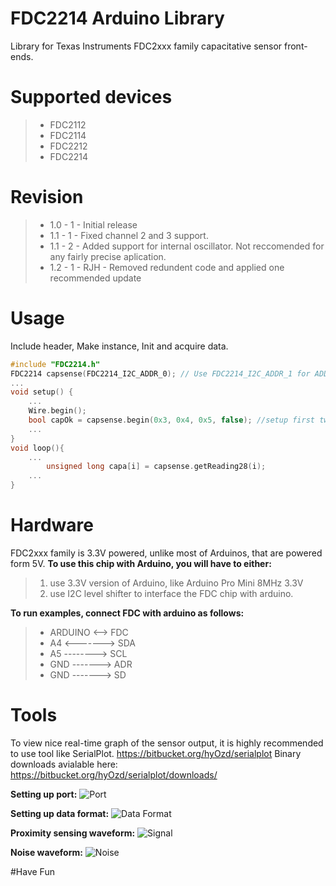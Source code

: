 # FDC2214 Arduino Library
Library for Texas Instruments FDC2xxx family capacitative sensor front-ends.

# Supported devices
>* FDC2112 
>* FDC2114
>* FDC2212
>* FDC2214

# Revision
>* 1.0 - 1 - Initial release 
>* 1.1 - 1 - Fixed channel 2 and 3 support. 
>* 1.1 - 2 - Added support for internal oscillator. Not reccomended for any fairly precise aplication. 
>* 1.2 - 1 - RJH - Removed redundent code and applied one recommended update

# Usage
Include header, Make instance, Init and acquire data.

```cpp
#include "FDC2214.h"
FDC2214 capsense(FDC2214_I2C_ADDR_0); // Use FDC2214_I2C_ADDR_1 for ADDR = VCC
...
void setup() {
    ...
    Wire.begin();
    bool capOk = capsense.begin(0x3, 0x4, 0x5, false); //setup first two channels, autoscan with 2 channels, deglitch at 10MHz, use external oscillator 
    ...
}
void loop(){
    ...
        unsigned long capa[i] = capsense.getReading28(i);  
    ...
}
```

# Hardware
FDC2xxx family is 3.3V powered, unlike most of Arduinos, that are powered form 5V.
**To use this chip with Arduino, you will have to either:**
> 1. use 3.3V version of Arduino, like Arduino Pro Mini 8MHz 3.3V 
> 2. use I2C level shifter to interface the FDC chip with arduino.

**To run examples, connect FDC with arduino as follows:**
 >* ARDUINO <--> FDC 
 >* A4 <-------> SDA
 >* A5 --------> SCL
 >* GND -------> ADR
 >* GND -------> SD
  
# Tools
To view nice real-time graph of the sensor output, it is highly recommended to use tool like SerialPlot.
https://bitbucket.org/hyOzd/serialplot
Binary downloads avialable here: https://bitbucket.org/hyOzd/serialplot/downloads/

**Setting up port:**
![Port](https://github.com/zharijs/FDC2214/blob/master/extras/images/fdc-on-serialplot-port.PNG?raw=true "Port")

**Setting up data format:**
![Data Format](https://github.com/zharijs/FDC2214/blob/master/extras/images/fdc-on-serialplot-dataformat.PNG?raw=true "Data Format")

**Proximity sensing waveform:**
![Signal](https://github.com/zharijs/FDC2214/blob/master/extras/images/fdc-on-serialplot-signal.PNG?raw=true "Signal")

**Noise waveform:**
![Noise](https://github.com/zharijs/FDC2214/blob/master/extras/images/fdc-on-serialplot-noise.PNG?raw=true "Noise")

#Have Fun
